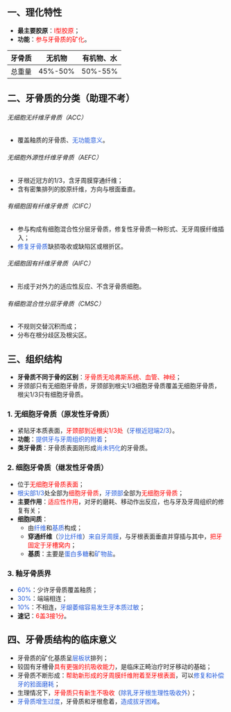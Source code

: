 ## 一、理化特性
* **最主要胶原**：<font color="#ff0000">I型胶原</font>；
* **功能**：<font color="#ff0000">参与牙骨质的矿化</font>。

| 牙骨质 | 无机物     | 有机物、水   |
| --- | ------- | ------- |
| 总重量 | 45%-50% | 50%-55% |

## 二、牙骨质的分类（助理不考）
###### 无细胞无纤维牙骨质（ACC）
* 覆盖釉质的牙骨质、<font color="#245bdb">无功能意义</font>。
###### 无细胞外源性纤维牙骨质（AEFC）
* 牙根近冠方的1/3，含牙周膜穿通纤维；
* 含有密集排列的胶原纤维，方向与根面垂直。
###### 有细胞固有纤维牙骨质（CIFC）
* 参与构成有细胞混合性分层牙骨质，修复性牙骨质一种形式、无牙周膜纤维插入；
* <font color="#245bdb">修复牙骨质</font>缺损吸收或缺陷区或根折区。
###### 无细胞固有纤维牙骨质（AIFC）
 * 形成于对外力的适应性反应、不含牙骨质细胞。
###### 有细胞混合性分层牙骨质（CMSC）
* 不规则交替沉积而成；
* 分布在根分歧区及根尖区。

## 三、组织结构
* **牙骨质不同于骨的区别**：<font color="#ff0000">牙骨质无哈弗斯系统、血管、神经</font>；
* 牙颈部只有无细胞牙骨质，牙颈部到根尖1/3细胞牙骨质覆盖无细胞牙骨质，根尖1/3只有细胞牙骨质。
### 1. 无细胞牙骨质（原发性牙骨质）
* 紧贴牙本质表面，<font color="#ff0000">牙颈部到近根尖1/3处</font>（<font color="#245bdb">牙根近冠端2/3</font>）。
* **功能**：<font color="#245bdb">提供牙与牙周组织的附着</font>；
* **类牙骨质**：牙骨质表面刚形成<font color="#245bdb">尚未钙化</font>的牙骨质。
### 2. 细胞牙骨质（继发性牙骨质）
* 位于<font color="#ff0000">无细胞牙骨质表面</font>；
* <font color="#245bdb">根尖部1/3</font>处全部为<font color="#ff0000">细胞牙骨质</font>，<font color="#245bdb">牙颈部</font>全部为<font color="#ff0000">无细胞牙骨质</font>；
* **主要作用**：<font color="#ff0000">适应性作用</font>，对牙的磨耗、移动作出反应，也与牙及牙周组织的修复有关；
* **细胞间质**：
	* 由<font color="#245bdb">纤维</font>和<font color="#245bdb">基质</font>构成；
	* **穿通纤维**（<font color="#245bdb">沙比纤维</font>）<font color="#245bdb">来自牙周膜</font>，与牙根表面垂直并穿插与其中，<font color="#ff0000">把牙固定于牙槽窝内</font>；
	* **基质**：主要是<font color="#245bdb">蛋白多糖</font>和<font color="#245bdb">矿物盐</font>。
### 3. 釉牙骨质界
* <font color="#245bdb">60%</font>：少许牙骨质覆盖釉质；
* <font color="#245bdb">30%</font>：端端相连；
* <font color="#245bdb">10%</font>：不相连，<font color="#245bdb">牙龈萎缩容易发生牙本质过敏</font>；
* **速记**：<font color="#ff0000">6盖3接1分</font>。

## 四、牙骨质结构的临床意义
* 牙骨质的矿化基质呈<font color="#245bdb">层板状</font>排列；
* 较固有牙槽骨<font color="#ff0000">具有更强的抗吸收能力</font>，是临床正畸治疗时牙移动的基础；
* 牙骨质不断形成：<font color="#ff0000">帮助新形成的牙周膜纤维附着至牙根表面</font>，可以<font color="#245bdb">修复和补偿牙的𬌗面磨耗</font>；
* 生理情况下，<font color="#ff0000">牙骨质只有新生不吸收</font>（<font color="#245bdb">除乳牙牙根生理性吸收外</font>）；
* <font color="#245bdb">牙骨质增生过度</font>，牙骨质和牙根愈着，<font color="#245bdb">造成拔牙困难</font>。
